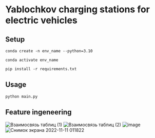 # Yablochkov charging stations for electric vehicles

## Setup
```Linux Kernel Module
conda create -n env_name --python=3.10

conda activate env_name

pip install -r requirements.txt
```
## Usage
```
python main.py
```
## Feature ingeneering
![Взаимосвязь таблиц (1)](https://user-images.githubusercontent.com/110126453/201216962-b8c29f53-ea02-4f15-8cba-389d1f223e98.jpg)
![Взаимосвязь таблиц (2)](https://user-images.githubusercontent.com/110126453/201217028-653bafe0-879e-4bc3-83bd-01c94eb4a85b.jpg)
![image](https://user-images.githubusercontent.com/110126453/201217101-1bb46489-a9aa-41a6-a4ba-d85c84c77754.png)
![Снимок экрана 2022-11-11 011822](https://user-images.githubusercontent.com/110126453/201218103-01ba2dd3-7504-4c4e-8e46-37dda2744063.png)

